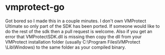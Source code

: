 # vmprotect-go

Got bored so I made this in a couple minutes. I don't own VMProtect Ultimate so only part of the SDK has been ported. If someone would like to do the rest of the sdk then a pull request is welcome. Also if you get an error that VMProtectSDK.dll is missing then copy the dll from your VMProtect installation folder (usually C:\Program Files\VMProtect <version>\Lib\Windows) to the same folder as your compiled binary.
